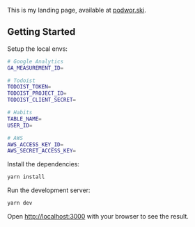 This is my landing page, available at [podwor.ski](https://www.podwor.ski). 

## Getting Started

Setup the local envs:
```bash
# Google Analytics
GA_MEASUREMENT_ID=

# Todoist
TODOIST_TOKEN=
TODOIST_PROJECT_ID=
TODOIST_CLIENT_SECRET=

# Habits
TABLE_NAME=
USER_ID=

# AWS
AWS_ACCESS_KEY_ID=
AWS_SECRET_ACCESS_KEY=
```

Install the dependencies:

```bash
yarn install
```

Run the development server:

```bash
yarn dev
```

Open [http://localhost:3000](http://localhost:3000) with your browser to see the result.